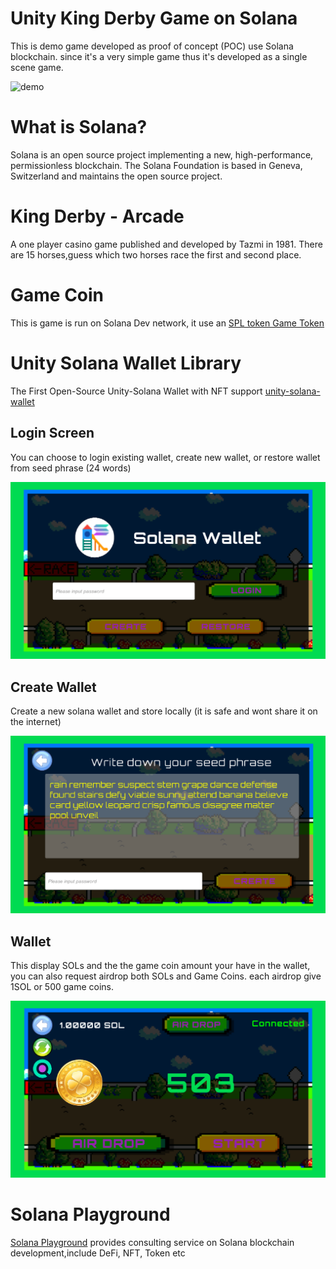 # Unity King Derby Game on Solana
  This is demo game developed as proof of concept (POC) use Solana blockchain. since it's a very simple game thus it's developed as a single scene game.

  ![demo](https://github.com/solplayground/UnityKingDerby/blob/main/Docs/racingsolana.gif?raw=true)


# What is Solana?

Solana is an open source project implementing a new, high-performance, permissionless blockchain. The Solana Foundation is based in Geneva, Switzerland and maintains the open source project.

# King Derby - Arcade
A one player casino game published and developed by Tazmi in 1981. There are 15 horses,guess which two horses race the first and second place.

# Game Coin
  This is game is run on Solana Dev network, it use an [SPL token Game Token](https://solscan.io/token/B8CkpKeRJU2aUn5vb9o6FTayWi6fnbTsfZbQBveB4st3?cluster=devnet)

# Unity Solana Wallet Library

The First Open-Source Unity-Solana Wallet with NFT support [unity-solana-wallet](https://github.com/allartprotocol/unity-solana-wallet)

## Login Screen
   You can choose to login existing wallet, create new wallet, or restore wallet from seed phrase (24 words)
   
   ![Login](https://github.com/solplayground/UnityKingDerby/blob/main/Docs/login_screen.png?raw=true) 

## Create Wallet
   Create a new solana wallet and store locally (it is safe and wont share it on the internet)

   ![Create Wallet](https://github.com/solplayground/UnityKingDerby/blob/main/Docs/create_wallet.png?raw=true)

## Wallet
   This display SOLs and the the game coin amount your have in the wallet, you can also request airdrop both SOLs and Game Coins.
each airdrop give 1SOL or 500 game coins.
    
   ![Wallet](https://github.com/solplayground/UnityKingDerby/blob/main/Docs/wallet_screen.png?raw=true)
    

# Solana Playground
 [Solana Playground](https://www.solana-playground.com/) provides consulting service on Solana blockchain development,include DeFi, NFT, Token etc


